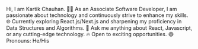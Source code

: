 Hi, I am Kartik Chauhan.
👨‍💻 As an Associate Software Developer, I am passionate about technology and continuously strive to enhance my skills.
🌐 Currently exploring React.js/Next.js and sharpening my proficiency in Data Structures and Algorithms.
💬 Ask me anything about React, Javascript, or any cutting-edge technology.
🔥 Open to exciting opportunities.
😄 Pronouns: He/His

